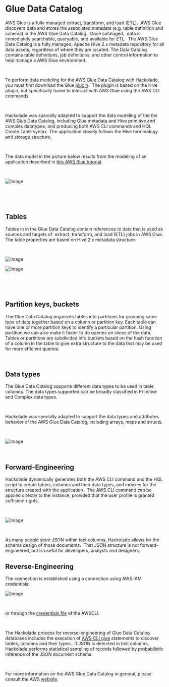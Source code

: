 # Glue Data Catalog

AWS Glue is a fully managed extract, transform, and load (ETL).&nbsp; AWS Glue discovers data and stores the associated metadata (e.g. table definition and schema) in the AWS Glue Data Catalog.&nbsp; Once cataloged,&nbsp; data is immediately searchable, queryable, and available for ETL.&nbsp; The AWS Glue Data Catalog is a fully managed, Apache Hive 2.x metadata repository for all data assets, regardless of where they are located. The Data Catalog contains table definitions, job definitions, and other control information to help manage a AWS Glue environment.&nbsp;

&nbsp;

To perform data modeling for the AWS Glue Data Catalog with Hackolade, you must first download the Glue [plugin](<https://hackolade.com/help/DownloadadditionalDBtargetplugin.html> "target=\"\_blank\"").  The plugin is based on the Hive plugin, but specifically tuned to interact with AWS Glue using the AWS CLI commands.

&nbsp;

Hackolade was specially adapted to support the data modeling of the the AWS Glue Data Catalog, including Glue metadata and Hive primitive and complex datatypes, and producing both AWS CLI commands and HQL Create Table syntax. The application closely follows the Hive terminology and storage structure.

&nbsp;

The data model in the picture below results from the modeling of an application described in [this AWS Blue tutorial](<https://docs.aws.amazon.com/glue/latest/dg/aws-glue-programming-python-samples-legislators.html> "target=\"\_blank\"").

&nbsp;

![Image](<lib/Glue%20workspace.png>)

&nbsp;

&nbsp;

## Tables

Tables in in the Glue Data Catalog contain references to data that is used as sources and targets of&nbsp; extract, transform, and load (ETL) jobs in AWS Glue. The table properties are based on Hive 2.x metadata structure.

&nbsp;

![Image](<lib/Glue%20table%20properties.png>)

![Image](<lib/Glue%20table%20properties%20-%20part%202.png>)

&nbsp;

&nbsp;

## Partition keys, buckets

The Glue Data Catalog organizes tables into partitions for grouping same type of data together based on a column or partition key. Each table can have one or more partition keys to identify a particular partition. Using partition we can also make it faster to do queries on slices of the data.&nbsp; Tables or partitions are subdivided into buckets based on the hash function of a column in the table to give extra structure to the data that may be used for more efficient queries.

&nbsp;

## Data types

The Glue Data Catalog supports different data types to be used in table columns. The data types supported can be broadly classified in Primitive and Complex data types.

&nbsp;

Hackolade was specially adapted to support the data types and attributes behavior of the AWS Glue Data Catalog, including arrays, maps and structs.

&nbsp;

![Image](<lib/Hive%20data%20types.png>)

&nbsp;

## Forward-Engineering

Hackolade dynamically generates both the AWS CLI command and the HQL script to create tables, columns and their data types, and indexes for the structure created with the application.&nbsp; The AWS CLI command can be applied directly to the instance, provided that the user profile is granted sufficient rights.

&nbsp;

![Image](<lib/Glue%20Forward-Engineering.png>)

&nbsp;

As many people store JSON within text columns, Hackolade allows for the schema design of those documents.  That JSON structure is not forward-engineered, but is useful for developers, analysts and designers.

## Reverse-Engineering

The connection is established using a connection using AWS IAM credentials:

![Image](<lib/Glue%20connection%20settings.png>)

&nbsp;

or through the [credentials file](<https://docs.aws.amazon.com/cli/latest/userguide/cli-configure-files.html> "target=\"\_blank\"") of the AWSCLI.

&nbsp;

The Hackolade process for reverse-engineering of Glue Data Catalog databases includes the execution of [AWS CLI glue](<https://docs.aws.amazon.com/cli/latest/reference/glue/index.html> "target=\"\_blank\"") statements to discover tables, columns and their types.  If JSON is detected in text columns, Hackolade performs statistical sampling of records followed by probabilistic inference of the JSON document schema.

&nbsp;

For more information on the AWS Glue Data Catalog in general, please consult the AWS [website](<https://docs.aws.amazon.com/glue/latest/dg/populate-data-catalog.html> "target=\"\_blank\"").

